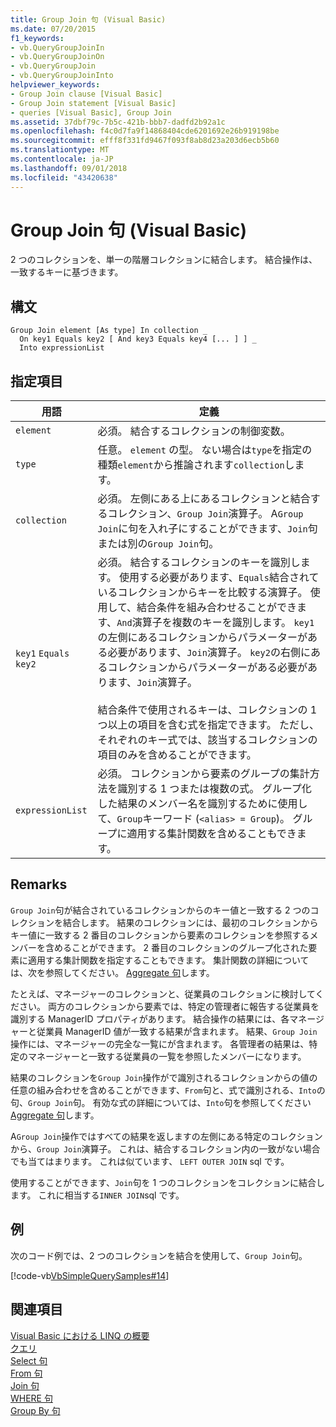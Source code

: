```yaml
---
title: Group Join 句 (Visual Basic)
ms.date: 07/20/2015
f1_keywords:
- vb.QueryGroupJoinIn
- vb.QueryGroupJoinOn
- vb.QueryGroupJoin
- vb.QueryGroupJoinInto
helpviewer_keywords:
- Group Join clause [Visual Basic]
- Group Join statement [Visual Basic]
- queries [Visual Basic], Group Join
ms.assetid: 37dbf79c-7b5c-421b-bbb7-dadfd2b92a1c
ms.openlocfilehash: f4c0d7fa9f14868404cde6201692e26b919198be
ms.sourcegitcommit: efff8f331fd9467f093f8ab8d23a203d6ecb5b60
ms.translationtype: MT
ms.contentlocale: ja-JP
ms.lasthandoff: 09/01/2018
ms.locfileid: "43420638"
---
```

# <a name="group-join-clause-visual-basic"></a>Group Join 句 (Visual Basic)
2 つのコレクションを、単一の階層コレクションに結合します。 結合操作は、一致するキーに基づきます。  
  
## <a name="syntax"></a>構文  
  
```  
Group Join element [As type] In collection _  
  On key1 Equals key2 [ And key3 Equals key4 [... ] ] _  
  Into expressionList  
```  
  
## <a name="parts"></a>指定項目  
  
|用語|定義|  
|---|---|  
|`element`|必須。 結合するコレクションの制御変数。|  
|`type`|任意。 `element` の型。 ない場合は`type`を指定の種類`element`から推論されます`collection`します。|  
|`collection`|必須。 左側にある上にあるコレクションと結合するコレクション、`Group Join`演算子。 A`Group Join`に句を入れ子にすることができます、`Join`句または別の`Group Join`句。|  
|`key1` `Equals` `key2`|必須。 結合するコレクションのキーを識別します。 使用する必要があります、`Equals`結合されているコレクションからキーを比較する演算子。 使用して、結合条件を組み合わせることができます、`And`演算子を複数のキーを識別します。 `key1`の左側にあるコレクションからパラメーターがある必要があります、`Join`演算子。 `key2`の右側にあるコレクションからパラメーターがある必要があります、`Join`演算子。<br /><br /> 結合条件で使用されるキーは、コレクションの 1 つ以上の項目を含む式を指定できます。 ただし、それぞれのキー式では、該当するコレクションの項目のみを含めることができます。|  
|`expressionList`|必須。 コレクションから要素のグループの集計方法を識別する 1 つまたは複数の式。 グループ化した結果のメンバー名を識別するために使用して、`Group`キーワード (`<alias> = Group`)。 グループに適用する集計関数を含めることもできます。|  
  
## <a name="remarks"></a>Remarks  
 `Group Join`句が結合されているコレクションからのキー値と一致する 2 つのコレクションを結合します。 結果のコレクションには、最初のコレクションからキー値に一致する 2 番目のコレクションから要素のコレクションを参照するメンバーを含めることができます。 2 番目のコレクションのグループ化された要素に適用する集計関数を指定することもできます。 集計関数の詳細については、次を参照してください。 [Aggregate 句](../../../visual-basic/language-reference/queries/aggregate-clause.md)します。  
  
 たとえば、マネージャーのコレクションと、従業員のコレクションに検討してください。 両方のコレクションから要素では、特定の管理者に報告する従業員を識別する ManagerID プロパティがあります。 結合操作の結果には、各マネージャーと従業員 ManagerID 値が一致する結果が含まれます。 結果、`Group Join`操作には、マネージャーの完全な一覧にが含まれます。 各管理者の結果は、特定のマネージャーと一致する従業員の一覧を参照したメンバーになります。  
  
 結果のコレクションを`Group Join`操作がで識別されるコレクションからの値の任意の組み合わせを含めることができます、`From`句と、式で識別される、`Into`の句、`Group Join`句。 有効な式の詳細については、`Into`句を参照してください[Aggregate 句](../../../visual-basic/language-reference/queries/aggregate-clause.md)します。  
  
 A`Group Join`操作ではすべての結果を返しますの左側にある特定のコレクションから、`Group Join`演算子。 これは、結合するコレクション内の一致がない場合でも当てはまります。 これは似ています、 `LEFT OUTER JOIN` sql です。  
  
 使用することができます、`Join`句を 1 つのコレクションをコレクションに結合します。 これに相当する`INNER JOIN`sql です。  
  
## <a name="example"></a>例  
 次のコード例では、2 つのコレクションを結合を使用して、`Group Join`句。  
  
 [!code-vb[VbSimpleQuerySamples#14](../../../visual-basic/language-reference/queries/codesnippet/VisualBasic/group-join-clause_1.vb)]  
  
## <a name="see-also"></a>関連項目  
 [Visual Basic における LINQ の概要](../../../visual-basic/programming-guide/language-features/linq/introduction-to-linq.md)  
 [クエリ](../../../visual-basic/language-reference/queries/index.md)  
 [Select 句](../../../visual-basic/language-reference/queries/select-clause.md)  
 [From 句](../../../visual-basic/language-reference/queries/from-clause.md)  
 [Join 句](../../../visual-basic/language-reference/queries/join-clause.md)  
 [WHERE 句](../../../visual-basic/language-reference/queries/where-clause.md)  
 [Group By 句](../../../visual-basic/language-reference/queries/group-by-clause.md)
